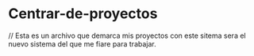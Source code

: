 # Centrar-de-proyectos

// Esta es un archivo que demarca mis proyectos con este sitema sera el nuevo sistema del que me fiare para trabajar.